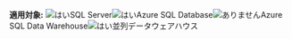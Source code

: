 <Token>**適用対象:** ![はい](media/yes.png)SQL Server![はい](media/yes.png)Azure SQL Database![ありません](media/no.png)Azure SQL Data Warehouse![はい](media/yes.png)並列データウェアハウス </Token>
